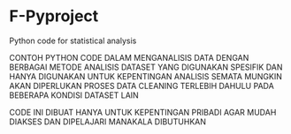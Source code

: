 # F-Pyproject
Python code for statistical analysis

CONTOH PYTHON CODE DALAM MENGANALISIS DATA DENGAN BERBAGAI METODE ANALISIS
DATASET YANG DIGUNAKAN SPESIFIK DAN HANYA DIGUNAKAN UNTUK KEPENTINGAN ANALISIS SEMATA
MUNGKIN AKAN DIPERLUKAN PROSES DATA CLEANING TERLEBIH DAHULU PADA BEBERAPA KONDISI DATASET LAIN

CODE INI DIBUAT HANYA UNTUK KEPENTINGAN PRIBADI AGAR MUDAH DIAKSES DAN DIPELAJARI MANAKALA DIBUTUHKAN
